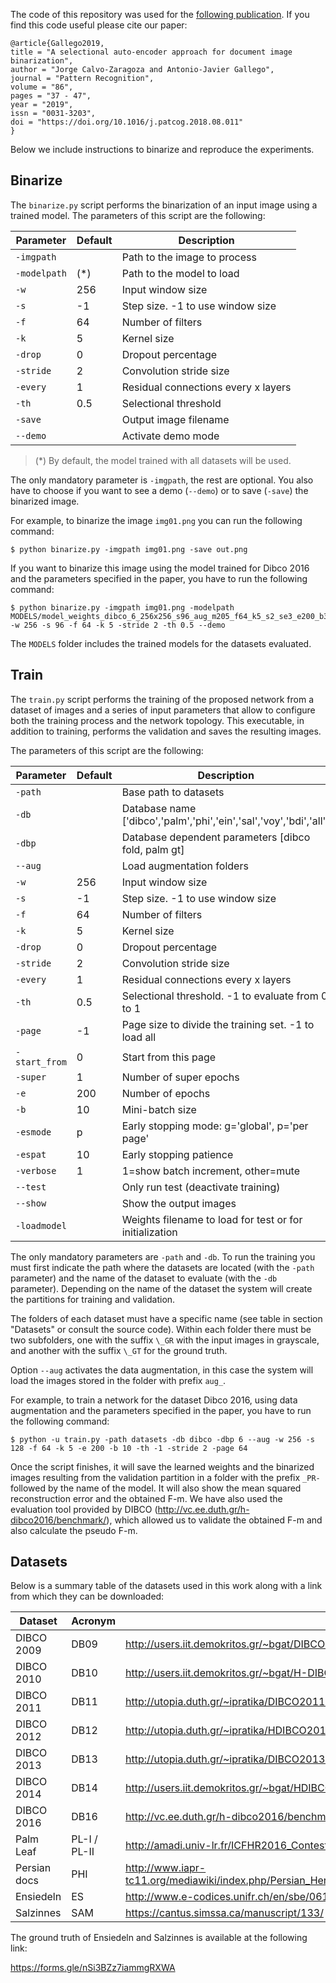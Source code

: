 The code of this repository was used for the [following publication](https://www.sciencedirect.com/science/article/pii/S0031320318303091). If
you find this code useful please cite our paper:

```
@article{Gallego2019,
title = "A selectional auto-encoder approach for document image binarization",
author = "Jorge Calvo-Zaragoza and Antonio-Javier Gallego",
journal = "Pattern Recognition",
volume = "86",
pages = "37 - 47",
year = "2019",
issn = "0031-3203",
doi = "https://doi.org/10.1016/j.patcog.2018.08.011"
}
```

Below we include instructions to binarize and reproduce the experiments.


## Binarize

The `binarize.py` script performs the binarization of an input image using a trained model. The parameters of this script are the following:


| Parameter    | Default | Description                      |
| ------------ | ------- | -------------------------------- |
| `-imgpath`   |         | Path to the image to process     |
| `-modelpath` |  (*)       | Path to the model to load        |
| `-w`         |  256    | Input window size                |
| `-s`         |  -1     | Step size. -1 to use window size |
| `-f`         |  64     | Number of filters                |
| `-k`         |  5      | Kernel size                      |
| `-drop`      |  0      | Dropout percentage               |
| `-stride`    |  2      | Convolution stride size          |
| `-every`     |  1      | Residual connections every x layers |
| `-th`        |  0.5    | Selectional threshold            |
| `-save`      |         | Output image filename            |
| `--demo`     |         | Activate demo mode               |

> (*) By default, the model trained with all datasets will be used.

The only mandatory parameter is `-imgpath`, the rest are optional. You also have to choose if you want to see a demo (`--demo`) or to save (`-save`) the binarized image.

For example, to binarize the image `img01.png` you can run the following command:

```
$ python binarize.py -imgpath img01.png -save out.png
```

If you want to binarize this image using the model trained for Dibco 2016 and the parameters specified in the paper, you have to run the following command:

```
$ python binarize.py -imgpath img01.png -modelpath MODELS/model_weights_dibco_6_256x256_s96_aug_m205_f64_k5_s2_se3_e200_b32_esp.h5 -w 256 -s 96 -f 64 -k 5 -stride 2 -th 0.5 --demo
```

The `MODELS` folder includes the trained models for the datasets evaluated.



## Train

The `train.py` script performs the training of the proposed network from a dataset of images and a series of input parameters that allow to configure both the training process and the network topology. This executable, in addition to training, performs the validation and saves the resulting images.

The parameters of this script are the following:


| Parameter    | Default | Description                      |
| ------------ | ------- | -------------------------------- |
| `-path`      |         | Base path to datasets            |
| `-db`        |         | Database name ['dibco','palm','phi','ein','sal','voy','bdi','all']    |
| `-dbp`       |         | Database dependent parameters [dibco fold, palm gt]     |
| `--aug`      |         | Load augmentation folders        |
| `-w`         |  256    | Input window size                |
| `-s`         |  -1     | Step size. -1 to use window size |
| `-f`         |  64     | Number of filters                |
| `-k`         |  5      | Kernel size                      |
| `-drop`      |  0      | Dropout percentage               |
| `-stride`    |  2      | Convolution stride size          |
| `-every`     |  1      | Residual connections every x layers |
| `-th`        |  0.5    | Selectional threshold. -1 to evaluate from 0 to 1  |
| `-page`      |  -1     | Page size to divide the training set. -1 to load all |
| `-start_from`|  0      | Start from this page             |
| `-super`     |  1      | Number of super epochs           |
| `-e`         |  200    | Number of epochs                 |
| `-b`         |  10     | Mini-batch size                  |
| `-esmode`    |  p      | Early stopping mode: g='global', p='per page' |
| `-espat`     |  10     | Early stopping patience          |
| `-verbose`   |  1      | 1=show batch increment, other=mute |
| `--test`     |         | Only run test (deactivate training) |
| `--show`     |         | Show the output images           |
| `-loadmodel` |         | Weights filename to load for test or for initialization  |


The only mandatory parameters are `-path` and `-db`. To run the training you must first indicate the path where the datasets are located (with the `-path` parameter) and the name of the dataset to evaluate (with the `-db` parameter). Depending on the name of the dataset the system will create the partitions for training and validation.

The folders of each dataset must have a specific name (see table in section "Datasets" or consult the source code). Within each folder there must be two subfolders, one with the suffix `\_GR` with the input images in grayscale, and another with the suffix `\_GT` for the ground truth.

Option `--aug` activates the data augmentation, in this case the system will load the images stored in the folder with prefix `aug_`.

For example, to train a network for the dataset Dibco 2016, using data augmentation and the parameters specified in the paper, you have to run the following command:


```
$ python -u train.py -path datasets -db dibco -dbp 6 --aug -w 256 -s 128 -f 64 -k 5 -e 200 -b 10 -th -1 -stride 2 -page 64
```


Once the script finishes, it will save the learned weights and the binarized images resulting from the validation partition in a folder with the prefix `_PR-` followed by the name of the model. It will also show the mean squared reconstruction error and the obtained F-m. We have also used the evaluation tool provided by DIBCO (http://vc.ee.duth.gr/h-dibco2016/benchmark/), which allowed us to validate the obtained F-m and also calculate the pseudo F-m.



## Datasets

Below is a summary table of the datasets used in this work along with a link from which they can be downloaded:


| Dataset      | Acronym | URL     |
| ------------ | ------- | ------- |
| DIBCO 2009   | DB09    | http://users.iit.demokritos.gr/~bgat/DIBCO2009/benchmark/   |
| DIBCO 2010   | DB10    | http://users.iit.demokritos.gr/~bgat/H-DIBCO2010/benchmark/ |
| DIBCO 2011   | DB11    | http://utopia.duth.gr/~ipratika/DIBCO2011/benchmark/        |
| DIBCO 2012   | DB12    | http://utopia.duth.gr/~ipratika/HDIBCO2012/benchmark/       |
| DIBCO 2013   | DB13    | http://utopia.duth.gr/~ipratika/DIBCO2013/benchmark/        |
| DIBCO 2014   | DB14    | http://users.iit.demokritos.gr/~bgat/HDIBCO2014/benchmark/  |
| DIBCO 2016   | DB16    | http://vc.ee.duth.gr/h-dibco2016/benchmark/                 |
| Palm Leaf    | PL-I / PL-II | http://amadi.univ-lr.fr/ICFHR2016_Contest/             |
| Persian docs | PHI     | http://www.iapr-tc11.org/mediawiki/index.php/Persian_Heritage_Image_Binarization_Dataset_(PHIBD_2012) |
| Ensiedeln    | ES      | http://www.e-codices.unifr.ch/en/sbe/0611/                  |
| Salzinnes    | SAM     | https://cantus.simssa.ca/manuscript/133/                    |



The ground truth of Ensiedeln and Salzinnes is available at the following link:

https://forms.gle/nSi3BZz7iammgRXWA

